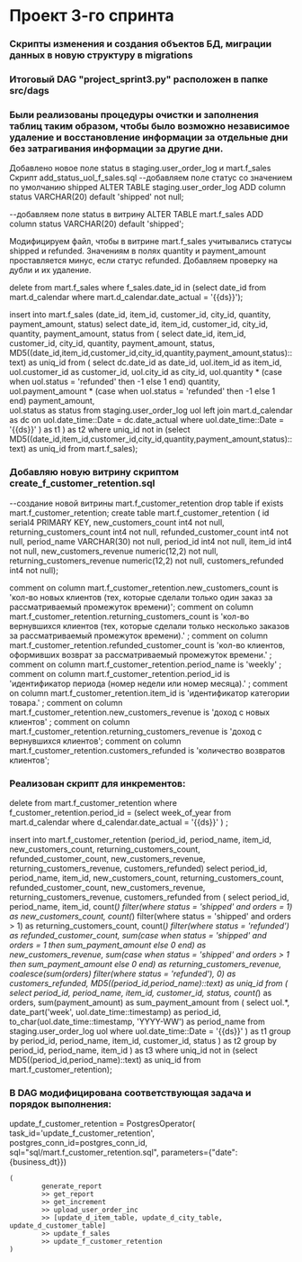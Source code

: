 # Проект 3-го спринта

### Скрипты изменения и создания объектов БД, миграции данных в новую структуру в migrations
### Итоговый DAG "project_sprint3.py" расположен в папке src/dags
### Были реализованы процедуры очистки и заполнения таблиц таким образом, чтобы было возможно независимое удаление и восстановление информации за отдельные дни без затрагивания информации за другие дни.

Добавлено новое поле status в staging.user_order_log и mart.f_sales Скрипт add_status_uol_f_sales.sql
--добавляем поле статус со значением по умолчанию shipped
ALTER TABLE staging.user_order_log ADD column status VARCHAR(20) default 'shipped' not null;

--добавляем поле status в витрину 
ALTER TABLE mart.f_sales ADD column status VARCHAR(20) default 'shipped';

Модифицируем файл, чтобы в витрине mart.f_sales учитывались статусы shipped и refunded. Значениям в полях quantity и payment_amount проставляется минус, если статус refunded.
Добавляем проверку на дубли и их удаление.

delete from mart.f_sales
where f_sales.date_id in
    (select date_id from mart.d_calendar where mart.d_calendar.date_actual = '{{ds}}');

insert into mart.f_sales (date_id, item_id, customer_id, city_id, quantity, payment_amount, status)
select
    date_id, item_id, customer_id, city_id, quantity, payment_amount, status
from
    (
    select date_id, item_id, customer_id, city_id, quantity, payment_amount, status,    
        MD5((date_id,item_id,customer_id,city_id,quantity,payment_amount,status)::text) as uniq_id
    from
        (
        select
            dc.date_id as date_id, 
            uol.item_id as item_id,
            uol.customer_id as customer_id,
            uol.city_id as city_id,
            uol.quantity * (case when uol.status = 'refunded' then -1 else 1 end) quantity,
            uol.payment_amount * (case when uol.status = 'refunded' then -1 else 1 end) payment_amount,  
            uol.status as status
        from staging.user_order_log uol
        left join mart.d_calendar as dc
            on uol.date_time::Date = dc.date_actual
        where uol.date_time::Date = '{{ds}}'
        ) as t1
    ) as t2
where uniq_id not in (select MD5((date_id,item_id,customer_id,city_id,quantity,payment_amount,status)::text) as uniq_id
                      from mart.f_sales);

### Добавляю новую витрину скриптом create_f_customer_retention.sql
--создание новой витрины mart.f_customer_retention
drop table if exists mart.f_customer_retention;
create table mart.f_customer_retention (
	id serial4 PRIMARY KEY, 
    new_customers_count int4 not null, 
    returning_customers_count int4 not null, 
    refunded_customer_count int4 not null, 
    period_name VARCHAR(30) not null, 
    period_id int4 not null, 
    item_id int4 not null, 
    new_customers_revenue numeric(12,2) not null, 
    returning_customers_revenue numeric(12,2) not null,
    customers_refunded int4 not null);

comment on column mart.f_customer_retention.new_customers_count is 'кол-во новых клиентов (тех, которые сделали только один заказ за рассматриваемый промежуток времени)';
comment on column mart.f_customer_retention.returning_customers_count is 'кол-во вернувшихся клиентов (тех, которые сделали только несколько заказов за рассматриваемый промежуток времени).' ;
comment on column mart.f_customer_retention.refunded_customer_count is 'кол-во клиентов, оформивших возврат за рассматриваемый промежуток времени.' ;
comment on column mart.f_customer_retention.period_name is 'weekly' ;
comment on column mart.f_customer_retention.period_id is 'идентификатор периода (номер недели или номер месяца).' ;
comment on column mart.f_customer_retention.item_id is 'идентификатор категории товара.' ;
comment on column mart.f_customer_retention.new_customers_revenue is 'доход с новых клиентов' ;
comment on column mart.f_customer_retention.returning_customers_revenue is 'доход с вернувшихся клиентов';
comment on column mart.f_customer_retention.customers_refunded is 'количество возвратов клиентов';

### Реализован скрипт для инкрементов:
delete from mart.f_customer_retention where f_customer_retention.period_id = (select week_of_year from mart.d_calendar where d_calendar.date_actual = '{{ds}}' ) ;

insert into mart.f_customer_retention (period_id, period_name, item_id,
                                       new_customers_count, returning_customers_count, refunded_customer_count,
                                       new_customers_revenue, returning_customers_revenue,
                                       customers_refunded)
select
    period_id, period_name, item_id,
    new_customers_count, returning_customers_count, refunded_customer_count,
    new_customers_revenue, returning_customers_revenue,
    customers_refunded
from
    (
    select
        period_id,
        period_name,
        item_id,
        count(*) filter(where status = 'shipped' and orders = 1) as new_customers_count,
        count(*) filter(where status = 'shipped' and orders > 1) as returning_customers_count,
        count(*) filter(where status = 'refunded') as refunded_customer_count,
        sum(case when status = 'shipped' and orders = 1 then sum_payment_amount else 0 end) as new_customers_revenue,
        sum(case when status = 'shipped' and orders > 1 then sum_payment_amount else 0 end) as returning_customers_revenue,
        coalesce(sum(orders) filter(where status = 'refunded'), 0) as customers_refunded,
        MD5((period_id,period_name)::text) as uniq_id
    from 
        (
        select
            period_id,
            period_name,
            item_id,
            customer_id,
            status,
            count(*) as orders,
            sum(payment_amount) as sum_payment_amount
        from
            (
            select uol.*, date_part('week', uol.date_time::timestamp) as period_id,
                    to_char(uol.date_time::timestamp, 'YYYY-WW') as period_name
            from staging.user_order_log uol
            where uol.date_time::Date = '{{ds}}'
            ) as t1
        group by period_id, period_name, item_id, customer_id, status
        ) as t2
    group by period_id, period_name, item_id
    ) as t3
where uniq_id not in (select MD5((period_id,period_name)::text) as uniq_id from mart.f_customer_retention);


### В DAG модифицирована соответствующая задача и порядок выполнения:
   update_f_customer_retention = PostgresOperator(
        task_id='update_f_customer_retention',
        postgres_conn_id=postgres_conn_id,
        sql="sql/mart.f_customer_retention.sql",
        parameters={"date": {business_dt}})

    (
            generate_report
            >> get_report
            >> get_increment
            >> upload_user_order_inc
            >> [update_d_item_table, update_d_city_table, update_d_customer_table]
            >> update_f_sales
            >> update_f_customer_retention
    )


